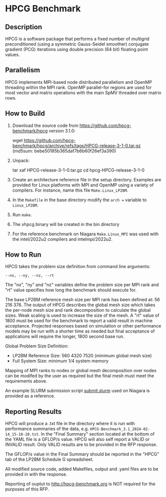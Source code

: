 # HPCG Benchmark

## Description

HPCG is a software package that performs a fixed number of multigrid preconditioned
(using a symmetric Gauss-Seidel smoother) conjugate gradient (PCG) iterations using double
precision (64 bit) floating point values.

## Parallelism

HPCG implements MPI-based node distributed parallelism and OpenMP threading within the
MPI rank. OpenMP parallel-for regions are used for most vector and matrix operations
with the main SpMV threaded over matrix rows.

## How to Build

 1. Download the source code from https://github.com/hpcg-benchmark/hpcg version 3.1.0: 

    wget https://github.com/hpcg-benchmark/hpcg/archive/refs/tags/HPCG-release-3-1-0.tar.gz
    (md5sum: bebe50185b365daf7b6b60f26ef3a390)

 2. Unpack:

    tar xaf HPCG-release-3-1-0.tar.gz 
    cd hpcg-HPCG-release-3-1-0 

 3. Create an architecture reference file in the setup directory. Examples are provided
for Linux platforms with MPI and OpenMP using a variety of compilers. For instance, name
this file `Make.Linux_LP2BM`.

 4. In the `Makefile` in the base directory modify the `arch =` variable to `Linux_LP2BM`.

 5. Run `make`.

 6. The xhpcg binary will be created in the bin directory

 7. For the reference benchmark on Niagara `Make.Linux_MPI` was used with the intel/2022u2
compilers and intelmpi/2022u2.

## How to Run

HPCG takes the problem size definition from command line arguments: 

    --nx, --ny, --nz, --rt

The "nx", "ny" and "nz" variables define the problem size per MPI rank and "rt" value specifies 
how long the benchmark should execute for. 

The base LP2BM reference mesh size per MPI rank has been defined at: 56 216 376. The
output of HPCG describes the global mesh size which takes the per-node mesh size and rank
decomposition to calculate the global sizes. Weak scaling is used to increase the size of
the mesh. A "rt" value of 1800 must be used for the benchmark to report a valid result in
machine acceptance. Projected responses based on simulation or other performance models
may be run with a shorter time as needed but final acceptance of applications will
require the longer, 1800 second base run.

Global Problem Size Definition:

- LP2BM Reference Size: 560 4320 7520 (minimum global mesh size)
- Full System Size: minimum 1/4 system memory 

Mapping of MPI ranks to nodes or global mesh decomposition over nodes can be modifed by
the user as required but the final mesh must meet the requirements above.

An example SLURM submission script [submit.slurm](submit.slurm) used on Niagara is provided as a reference.

## Reporting Results

HPCG will produce a .txt file in the directory where it is run with performance 
summaries of the data, e.g. `HPCG-Benchmark_3.1_2024-02-14_15-18-20.txt`. In the "Final Summary" 
section located at the bottom of the YAML file is a GFLOP/s value. HPCG will also self report 
a VALID or INVALID result. Only VALID results are to be provided in the RFP response.

The GFLOP/s value in the Final Summary should be reported in the "HPCG" tab of the LP2BM Schedule G
spreadsheet.

All modified source code, added Makefiles, output and .yaml files are to be provided in with the
response.

Reporting of ouptut to http://hpcg-benchmark.org is NOT required for the purposes of this RFP.

